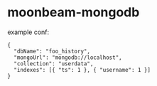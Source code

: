 # moonbeam-mongodb


example conf:

```
{
  "dbName": "foo_history",
  "mongoUrl": "mongodb://localhost",
  "collection": "userdata",
  "indexes": [{ "ts": 1 }, { "username": 1 }]
}
```
